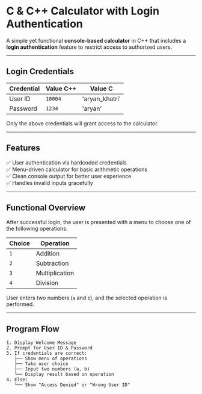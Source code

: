 #  C & C++ Calculator with Login Authentication

A simple yet functional **console-based calculator** in C++ that includes a **login authentication** feature to restrict access to authorized users.

---

##  Login Credentials

| Credential | Value C++   | Value C        |
|------------|---------    |---------       |
| User ID    | `10004`     | 'aryan_khatri' |
| Password   | `1234`      | 'aryan'        |

Only the above credentials will grant access to the calculator.

---

##  Features

✅ User authentication via hardcoded credentials  
✅ Menu-driven calculator for basic arithmetic operations  
✅ Clean console output for better user experience  
✅ Handles invalid inputs gracefully

---

##  Functional Overview

After successful login, the user is presented with a menu to choose one of the following operations:

| Choice | Operation    |
|--------|--------------|
| `1`    | Addition     |
| `2`    | Subtraction  |
| `3`    | Multiplication |
| `4`    | Division     |

User enters two numbers (`a` and `b`), and the selected operation is performed.

---

##  Program Flow

```text
1. Display Welcome Message
2. Prompt for User ID & Password
3. If credentials are correct:
   ├── Show menu of operations
   ├── Take user choice
   ├── Input two numbers (a, b)
   └── Display result based on operation
4. Else:
   └── Show "Access Denied" or "Wrong User ID"
